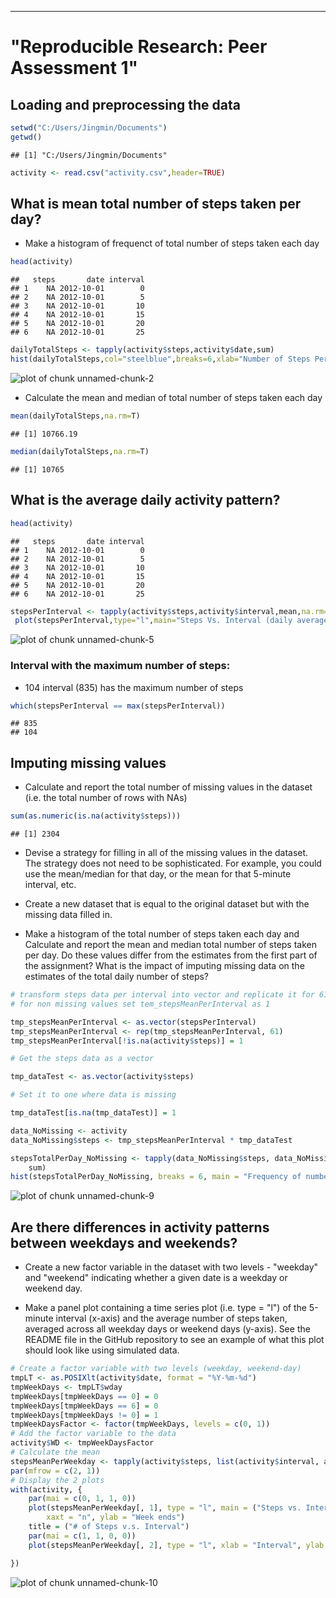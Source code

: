---
# "Reproducible Research: Peer Assessment 1"


## Loading and preprocessing the data

```r
setwd("C:/Users/Jingmin/Documents")
getwd()
```

```
## [1] "C:/Users/Jingmin/Documents"
```

```r
activity <- read.csv("activity.csv",header=TRUE)
```

## What is mean total number of steps taken per day?
* Make a histogram of frequenct of total number of steps taken each day


```r
head(activity)
```

```
##   steps       date interval
## 1    NA 2012-10-01        0
## 2    NA 2012-10-01        5
## 3    NA 2012-10-01       10
## 4    NA 2012-10-01       15
## 5    NA 2012-10-01       20
## 6    NA 2012-10-01       25
```

```r
dailyTotalSteps <- tapply(activity$steps,activity$date,sum)
hist(dailyTotalSteps,col="steelblue",breaks=6,xlab="Number of Steps Per day",main="Frequency of Number of Steps Per day")
```

![plot of chunk unnamed-chunk-2](figure/unnamed-chunk-2-1.png) 
* Calculate the mean and median of total number of steps taken each day



```r
mean(dailyTotalSteps,na.rm=T)
```

```
## [1] 10766.19
```



```r
median(dailyTotalSteps,na.rm=T)
```

```
## [1] 10765
```

## What is the average daily activity pattern?

```r
head(activity)
```

```
##   steps       date interval
## 1    NA 2012-10-01        0
## 2    NA 2012-10-01        5
## 3    NA 2012-10-01       10
## 4    NA 2012-10-01       15
## 5    NA 2012-10-01       20
## 6    NA 2012-10-01       25
```

```r
stepsPerInterval <- tapply(activity$steps,activity$interval,mean,na.rm=T)
 plot(stepsPerInterval,type="l",main="Steps Vs. Interval (daily average)",ylab="# of steps")
```

![plot of chunk unnamed-chunk-5](figure/unnamed-chunk-5-1.png) 
### Interval with the maximum number of steps:

* 104 interval (835) has the maximum number of steps


```r
which(stepsPerInterval == max(stepsPerInterval))
```

```
## 835 
## 104
```


## Imputing missing values
* Calculate and report the total number of missing values in the dataset (i.e. the total number of rows with NAs)

```r
sum(as.numeric(is.na(activity$steps)))
```

```
## [1] 2304
```

* Devise a strategy for filling in all of the missing values in the dataset. The strategy does not need to be sophisticated. For example, you could use the mean/median for that day, or the mean for that 5-minute interval, etc.

* Create a new dataset that is equal to the original dataset but with the missing data filled in.

* Make a histogram of the total number of steps taken each day and Calculate and report the mean and median total number of steps taken per day. Do these values differ from the estimates from the first part of the assignment? What is the impact of imputing missing data on the estimates of the total daily number of steps?

```r
# transform steps data per interval into vector and replicate it for 61 times
# for non missing values set tem_stepsMeanPerInterval as 1

tmp_stepsMeanPerInterval <- as.vector(stepsPerInterval)
tmp_stepsMeanPerInterval <- rep(tmp_stepsMeanPerInterval, 61)
tmp_stepsMeanPerInterval[!is.na(activity$steps)] = 1

# Get the steps data as a vector

tmp_dataTest <- as.vector(activity$steps)

# Set it to one where data is missing

tmp_dataTest[is.na(tmp_dataTest)] = 1

data_NoMissing <- activity
data_NoMissing$steps <- tmp_stepsMeanPerInterval * tmp_dataTest
```


```r
stepsTotalPerDay_NoMissing <- tapply(data_NoMissing$steps, data_NoMissing$date, 
    sum)
hist(stepsTotalPerDay_NoMissing, breaks = 6, main = "Frequency of number of steps per day", xlab = "Number of steps per day", ylab = "Frequency", col = "steel blue")
```

![plot of chunk unnamed-chunk-9](figure/unnamed-chunk-9-1.png) 


## Are there differences in activity patterns between weekdays and weekends?
* Create a new factor variable in the dataset with two levels - "weekday" and "weekend" indicating whether a given date is a weekday or weekend day.

* Make a panel plot containing a time series plot (i.e. type = "l") of the 5-minute interval (x-axis) and the average number of steps taken, averaged across all weekday days or weekend days (y-axis). See the README file in the GitHub repository to see an example of what this plot should look like using simulated data.

```r
# Create a factor variable with two levels (weekday, weekend-day)
tmpLT <- as.POSIXlt(activity$date, format = "%Y-%m-%d")
tmpWeekDays <- tmpLT$wday
tmpWeekDays[tmpWeekDays == 0] = 0
tmpWeekDays[tmpWeekDays == 6] = 0
tmpWeekDays[tmpWeekDays != 0] = 1
tmpWeekDaysFactor <- factor(tmpWeekDays, levels = c(0, 1))
# Add the factor variable to the data
activity$WD <- tmpWeekDaysFactor
# Calculate the mean
stepsMeanPerWeekday <- tapply(activity$steps, list(activity$interval, activity$WD), mean,na.rm = T)
par(mfrow = c(2, 1))
# Display the 2 plots
with(activity, {
    par(mai = c(0, 1, 1, 0))
    plot(stepsMeanPerWeekday[, 1], type = "l", main = ("Steps vs. Interval"), 
        xaxt = "n", ylab = "Week ends")
    title = ("# of Steps v.s. Interval")
    par(mai = c(1, 1, 0, 0))
    plot(stepsMeanPerWeekday[, 2], type = "l", xlab = "Interval", ylab = "Week days")

})
```

![plot of chunk unnamed-chunk-10](figure/unnamed-chunk-10-1.png) 

